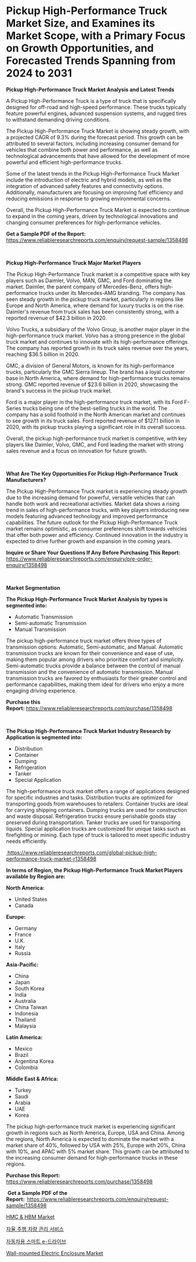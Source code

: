 <p><h1>Pickup High-Performance Truck Market Size, and Examines its Market Scope, with a Primary Focus on Growth Opportunities, and Forecasted Trends Spanning from 2024 to 2031</h1></p><p><strong>Pickup High-Performance Truck Market Analysis and Latest Trends</strong></p>
<p><p>A Pickup High-Performance Truck is a type of truck that is specifically designed for off-road and high-speed performance. These trucks typically feature powerful engines, advanced suspension systems, and rugged tires to withstand demanding driving conditions.</p><p>The Pickup High-Performance Truck Market is showing steady growth, with a projected CAGR of 9.3% during the forecast period. This growth can be attributed to several factors, including increasing consumer demand for vehicles that combine both power and performance, as well as technological advancements that have allowed for the development of more powerful and efficient high-performance trucks.</p><p>Some of the latest trends in the Pickup High-Performance Truck Market include the introduction of electric and hybrid models, as well as the integration of advanced safety features and connectivity options. Additionally, manufacturers are focusing on improving fuel efficiency and reducing emissions in response to growing environmental concerns.</p><p>Overall, the Pickup High-Performance Truck Market is expected to continue to expand in the coming years, driven by technological innovations and changing consumer preferences for high-performance vehicles.</p></p>
<p><strong>Get a Sample PDF of the Report:&nbsp;</strong> <a href="https://www.reliableresearchreports.com/enquiry/request-sample/1358498">https://www.reliableresearchreports.com/enquiry/request-sample/1358498</a></p>
<p>&nbsp;</p>
<p><strong>Pickup High-Performance Truck Major Market Players</strong></p>
<p><p>The Pickup High-Performance Truck market is a competitive space with key players such as Daimler, Volvo, MAN, GMC, and Ford dominating the market. Daimler, the parent company of Mercedes-Benz, offers high-performance trucks under its Mercedes-AMG branding. The company has seen steady growth in the pickup truck market, particularly in regions like Europe and North America, where demand for luxury trucks is on the rise. Daimler's revenue from truck sales has been consistently strong, with a reported revenue of $42.3 billion in 2020.</p><p>Volvo Trucks, a subsidiary of the Volvo Group, is another major player in the high-performance truck market. Volvo has a strong presence in the global truck market and continues to innovate with its high-performance offerings. The company has reported growth in its truck sales revenue over the years, reaching $36.5 billion in 2020.</p><p>GMC, a division of General Motors, is known for its high-performance trucks, particularly the GMC Sierra lineup. The brand has a loyal customer base in North America, where demand for high-performance trucks remains strong. GMC reported revenue of $23.6 billion in 2020, showcasing the brand's success in the pickup truck market.</p><p>Ford is a major player in the high-performance truck market, with its Ford F-Series trucks being one of the best-selling trucks in the world. The company has a solid foothold in the North American market and continues to see growth in its truck sales. Ford reported revenue of $127.1 billion in 2020, with its pickup trucks playing a significant role in its overall success.</p><p>Overall, the pickup high-performance truck market is competitive, with key players like Daimler, Volvo, GMC, and Ford leading the market with strong sales revenue and a focus on innovation for future growth.</p></p>
<p>&nbsp;</p>
<p><strong>What Are The Key Opportunities For Pickup High-Performance Truck Manufacturers?</strong></p>
<p><p>The Pickup High-Performance Truck market is experiencing steady growth due to the increasing demand for powerful, versatile vehicles that can handle both work and recreational activities. Market data shows a rising trend in sales of high-performance trucks, with key players introducing new models featuring advanced technology and improved performance capabilities. The future outlook for the Pickup High-Performance Truck market remains optimistic, as consumer preferences shift towards vehicles that offer both power and efficiency. Continued innovation in the industry is expected to drive further growth and expansion in the coming years.</p></p>
<p><strong>Inquire or Share Your Questions If Any Before Purchasing This Report:</strong> <a href="https://www.reliableresearchreports.com/enquiry/pre-order-enquiry/1358498">https://www.reliableresearchreports.com/enquiry/pre-order-enquiry/1358498</a></p>
<p>&nbsp;</p>
<p><strong>Market Segmentation</strong></p>
<p><strong>The Pickup High-Performance Truck Market Analysis by types is segmented into:</strong></p>
<p><ul><li>Automatic Transmission</li><li>Semi-automatic Transmission</li><li>Manual Transmission</li></ul></p>
<p><p>The pickup high-performance truck market offers three types of transmission options: Automatic, Semi-automatic, and Manual. Automatic transmission trucks are known for their convenience and ease of use, making them popular among drivers who prioritize comfort and simplicity. Semi-automatic trucks provide a balance between the control of manual transmission and the convenience of automatic transmission. Manual transmission trucks are favored by enthusiasts for their greater control and performance capabilities, making them ideal for drivers who enjoy a more engaging driving experience.</p></p>
<p><strong>Purchase this Report:&nbsp;</strong><a href="https://www.reliableresearchreports.com/purchase/1358498">https://www.reliableresearchreports.com/purchase/1358498</a></p>
<p>&nbsp;</p>
<p><strong>The Pickup High-Performance Truck Market Industry Research by Application is segmented into:</strong></p>
<p><ul><li>Distribution</li><li>Container</li><li>Dumping</li><li>Refrigeration</li><li>Tanker</li><li>Special Application</li></ul></p>
<p><p>The high-performance truck market offers a range of applications designed for specific industries and tasks. Distribution trucks are optimized for transporting goods from warehouses to retailers. Container trucks are ideal for carrying shipping containers. Dumping trucks are used for construction and waste disposal. Refrigeration trucks ensure perishable goods stay preserved during transportation. Tanker trucks are used for transporting liquids. Special application trucks are customized for unique tasks such as firefighting or mining. Each type of truck is tailored to meet specific industry needs efficiently.</p></p>
<p><a href="https://www.reliableresearchreports.com/global-pickup-high-performance-truck-market-r1358498">&nbsp;https://www.reliableresearchreports.com/global-pickup-high-performance-truck-market-r1358498</a></p>
<p><strong>In terms of Region, the Pickup High-Performance Truck Market Players available by Region are:</strong></p>
<p>
    <p> <strong> North America: </strong>
        <ul>
            <li>United States</li>
            <li>Canada</li>
        </ul>
        </p> 
    <p> <strong> Europe: </strong>
        <ul>
            <li>Germany</li>
            <li>France</li>
            <li>U.K.</li>
            <li>Italy</li>
            <li>Russia</li>
        </ul>
        </p> 
    <p> <strong> Asia-Pacific: </strong>
        <ul>
            <li>China</li>
            <li>Japan</li>
            <li>South Korea</li>
            <li>India</li>
            <li>Australia</li>
            <li>China Taiwan</li>
            <li>Indonesia</li>
            <li>Thailand</li>
            <li>Malaysia</li>
        </ul>
        </p> 
    <p> <strong> Latin America: </strong>
        <ul>
            <li>Mexico</li>
            <li>Brazil</li>
            <li>Argentina Korea</li>
            <li>Colombia</li>
        </ul>
        </p> 
    <p> <strong> Middle East & Africa: </strong>
        <ul>
            <li>Turkey</li>
            <li>Saudi</li>
            <li>Arabia</li>
            <li>UAE</li>
            <li>Korea</li>
        </ul>
    </p>
    </p>
<p><p>The pickup high-performance truck market is experiencing significant growth in regions such as North America, Europe, USA and China. Among the regions, North America is expected to dominate the market with a market share of 40%, followed by USA with 25%, Europe with 20%, China with 10%, and APAC with 5% market share. This growth can be attributed to the increasing consumer demand for high-performance trucks in these regions.</p></p>
<p><strong>Purchase this Report: </strong><a href="https://www.reliableresearchreports.com/purchase/1358498">https://www.reliableresearchreports.com/purchase/1358498</a></p>
<p>&nbsp;<strong>Get a Sample PDF of the Report:&nbsp;&nbsp;</strong><a href="https://www.reliableresearchreports.com/enquiry/request-sample/1358498">https://www.reliableresearchreports.com/enquiry/request-sample/1358498</a></p>
<p><strong></strong></p>
<p><p><a href="https://github.com/johnbach50/Market-Research-Report-List-3/blob/main/hmc-hbm-market.md">HMC & HBM Market</a></p><p><a href="https://github.com/vsap75a286l/Market-Research-Report-List-2/blob/main/622645981577.md">자율 주행 차량 관리 서비스</a></p><p><a href="https://github.com/Maeennan456456/Market-Research-Report-List-1/blob/main/417473381578.md">자동차용 스마트 e-드라이브</a></p><p><a href="https://github.com/pjcfca/Market-Research-Report-List-2/blob/main/wall-mounted-electric-enclosure-market.md">Wall-mounted Electric Enclosure Market</a></p></p>